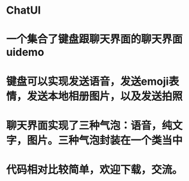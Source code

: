 # ChatUI
# 一个集合了键盘跟聊天界面的聊天界面uidemo
# 键盘可以实现发送语音，发送emoji表情，发送本地相册图片，以及发送拍照
# 聊天界面实现了三种气泡：语音，纯文字，图片。三种气泡封装在一个类当中
# 代码相对比较简单，欢迎下载，交流。
